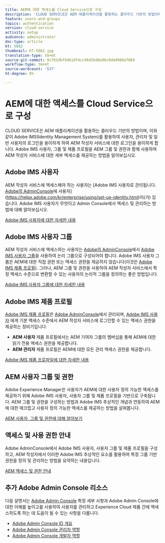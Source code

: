 ```yaml
---
title: AEM에 대한 액세스를 Cloud Service으로 구성
description: 'CLOUD SERVICE은 AEM 애플리케이션을 활용하는 클라우드 기반의 방법이며, 이와 같이 Adobe IMS(Identity Management System)를 활용하여 사용자, 관리자 및 일반 사용자의 로그인을 용이하게 하여 AEM 작성자 서비스에 대한 로그인을 용이하게 합니다. Adobe IMS 사용자, 사용자 그룹 및 제품 프로필이 모두 AEM 그룹 및 권한과 함께 사용하여 AEM 작성자에 대한 특정 액세스 권한을 제공하는 방법에 대해 알아보십시오.  '
feature: users-and-groups
topics: authentication
version: cloud-service
activity: setup
audience: administrator
doc-type: article
kt: 5882
thumbnail: KT-5882.jpg
translation-type: tm+mt
source-git-commit: 9cf01dbf9461df4cc96d5bd0a96c0d4d900af089
workflow-type: tm+mt
source-wordcount: '537'
ht-degree: 0%

---
```



# AEM에 대한 액세스를 Cloud Service으로 구성

CLOUD SERVICE은 AEM 애플리케이션을 활용하는 클라우드 기반의 방법이며, 이와 같이 Adobe IMS(Identity Management System)를 활용하여 사용자, 관리자 및 일반 사용자의 로그인을 용이하게 하여 AEM 작성자 서비스에 대한 로그인을 용이하게 합니다. Adobe IMS 사용자, 그룹 및 제품 프로필을 AEM 그룹 및 권한과 함께 사용하여 AEM 작성자 서비스에 대한 세부 액세스를 제공하는 방법을 알아보십시오.

## Adobe IMS 사용자

AEM 작성자 서비스에 액세스해야 하는 사용자는 [Adobe IMS 사용자로 관리됩니다. [Adobe의 AdminConsole](https://adminconsole.adobe.com)에 사용자](https://helpx.adobe.com/kr/enterprise/using/set-up-identity.html)이(가) 있습니다. Adobe IMS 사용자가 무엇이고 Admin Console에서 액세스 및 관리하는 방법에 대해 알아보십시오.

[Adobe IMS 사용자에 대한 자세한 내용](./adobe-ims-users.md)

## Adobe IMS 사용자 그룹

AEM 작성자 서비스에 액세스하는 사용자는 [Adobe의 AdminConsole](https://adminconsole.adobe.com)에서 [Adobe IMS 사용자 그룹](https://helpx.adobe.com/enterprise/using/user-groups.html)을 사용하여 논리 그룹으로 구성되어야 합니다. Adobe IMS 사용자 그룹은 AEM에 대한 직접 권한 또는 액세스 권한을 제공하지 않습니다(이것은 [Adobe IMS 제품 프로필](#adobe-ims-product-profiles)). 그러나, AEM 그룹 및 권한을 사용하여 AEM 작성자 서비스에서 특정 액세스 수준으로 변환할 수 있는 사용자의 논리적 그룹을 정의하는 좋은 방법입니다.

[Adobe IMS 사용자 그룹에 대한 자세한 내용](./adobe-ims-user-groups.md)

## Adobe IMS 제품 프로필

[Adobe IMS 제품 프로필](https://helpx.adobe.com/enterprise/using/manage-permissions-and-roles.html)은  [Adobe AdminConsole](https://adminconsole.adobe.com)에서 관리되며,  [Adobe IMS 사용자](#adobe-ims-users) 에게 기본 액세스 수준에서 AEM 작성자 서비스에 로그인할 수 있는 액세스 권한을 제공하는 정비기입니다.

+ __AEM 사용자__ 제품 프로필에서는 AEM 기여자 그룹의 멤버십을 통해 AEM에 대한 읽기 전용 액세스 권한을 제공합니다.
+ __AEM 관리자__ 제품 프로필은 AEM에 대한 모든 관리 액세스 권한을 제공합니다.

[Adobe IMS 제품 프로파일에 대한 자세한 내용](./adobe-ims-product-profiles.md)

## AEM 사용자 그룹 및 권한

Adobe Experience Manager은 사용자가 AEM에 대한 사용자 정의 가능한 액세스를 제공하기 위해 Adobe IMS 사용자, 사용자 그룹 및 제품 프로필을 기반으로 구축됩니다. AEM 그룹 및 권한을 구성하는 방법과 Adobe IMS 추상적인 개념과 연동하여 AEM에 대한 매끄럽고 사용자 정의 가능한 액세스를 제공하는 방법을 살펴봅니다.

[AEM 사용자, 그룹 및 권한에 대해 알아보기](./aem-users-groups-and-permissions.md)

## 액세스 및 사용 권한 안내

Adobe AdminConsole에서 Adobe IMS 사용자, 사용자 그룹 및 제품 프로필을 구성하고, AEM 작성자에서 이러한 Adobe IMS 추상적인 요소를 활용하여 특정 그룹 기반 권한을 정의 및 관리하는 방법을 요약하는 내용입니다.

[AEM 액세스 및 권한 안내](./walk-through.md)

## 추가 Adobe Admin Console 리소스

다음 설명서는 [Adobe Admin Console](https://adminconsole.adobe.com) 특정 세부 사항과 Adobe Admin Console에 대한 이해를 높이고를 사용하여 사용자를 관리하고 Experience Cloud 제품 간에 액세스하도록 하는 데 도움이 될 수 있는 사항을 다룹니다.

+ [Adobe Admin Console ID 개요](https://helpx.adobe.com/enterprise/using/identity.html)
+ [Adobe Admin Console 관리자 역할](https://helpx.adobe.com/enterprise/using/admin-roles.html)
+ [Adobe Admin Console 개발자 역할](https://helpx.adobe.com/enterprise/using/manage-developers.html)